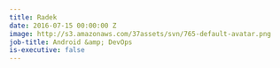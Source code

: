 ```yaml
---
title: Radek
date: 2016-07-15 00:00:00 Z
image: http://s3.amazonaws.com/37assets/svn/765-default-avatar.png
job-title: Android &amp; DevOps
is-executive: false
---
```

